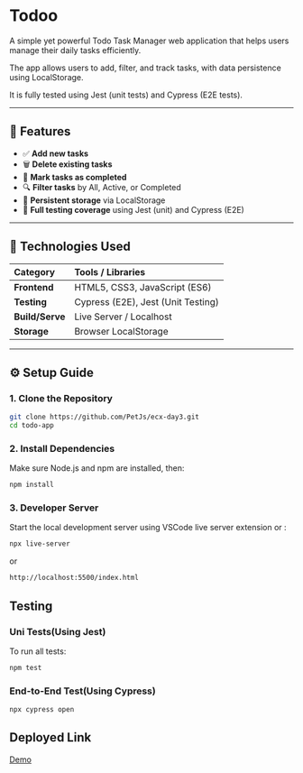 # Todoo

A simple yet powerful Todo Task Manager web application that helps users manage their daily tasks efficiently.

The app allows users to add, filter, and track tasks, with data persistence using LocalStorage.

It is fully tested using Jest (unit tests) and Cypress (E2E tests).

---

## 🚀 Features

* ✅ **Add new tasks**
* 🗑️ **Delete existing tasks**
* 🔄 **Mark tasks as completed**
* 🔍 **Filter tasks** by All, Active, or Completed
* 💾 **Persistent storage** via LocalStorage
* 🧪 **Full testing coverage** using Jest (unit) and Cypress (E2E)

---

## 🧰 Technologies Used

| Category | Tools / Libraries |
| :--- | :--- |
| **Frontend** | HTML5, CSS3, JavaScript (ES6) |
| **Testing** | Cypress (E2E), Jest (Unit Testing) |
| **Build/Serve** | Live Server / Localhost |
| **Storage** | Browser LocalStorage |

---

## ⚙️ Setup Guide

### 1. Clone the Repository

```bash
git clone https://github.com/PetJs/ecx-day3.git
cd todo-app
```

### 2. Install Dependencies
Make sure Node.js and npm are installed, then:
```bash
npm install
```

### 3. Developer Server
Start the local development server using VSCode live server extension or :
```bash
npx live-server
```
or
```bash
http://localhost:5500/index.html
```

## Testing
### Uni Tests(Using Jest)
To run all tests:
```bash
npm test
```
### End-to-End Test(Using Cypress)
```bash
npx cypress open
```

## Deployed Link
[Demo](https://ecx-day3.vercel.app/)